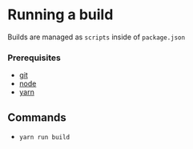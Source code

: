 # Running a build

Builds are managed as `scripts` inside of `package.json`

### Prerequisites
* [git](https://git-scm.com/downloads)
* [node](https://nodejs.org/en/download/)
* [yarn](https://yarnpkg.com/en/docs/install)

## Commands
* `yarn run build`